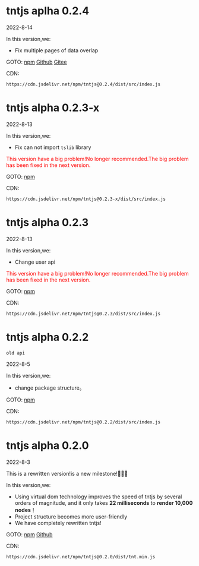 # tntjs aplha 0.2.4

2022-8-14

In this version,we:
* Fix multiple pages of data overlap

GOTO: [npm](https://www.npmjs.com/package/tntjs/v/0.2.4)
 [Github](https://github.com/Bug-Duck/tntjs/releases/tag/v0.2.4-alpha)
 [Gitee](https://gitee.com/BugDucker/tntjs/releases/tag/v0.2.4-alpha)

CDN:
```url
https://cdn.jsdelivr.net/npm/tntjs@0.2.4/dist/src/index.js
```

# tntjs alpha 0.2.3-x

2022-8-13

In this version,we:
* Fix can not import `tslib` library

<span style="color: red">This version have a big problem!No longer recommended.The big problem has been fixed in the next version.</span>

GOTO: [npm](https://www.npmjs.com/package/tntjs/v/0.2.3-x)

CDN:
```url
https://cdn.jsdelivr.net/npm/tntjs@0.2.3-x/dist/src/index.js
```

# tntjs alpha 0.2.3

2022-8-13

In this version,we:
* Change user api

<span style="color: red">This version have a big problem!No longer recommended.The big problem has been fixed in the next version.</span>

GOTO: [npm](https://www.npmjs.com/package/tntjs/v/0.2.3)

CDN:
```url
https://cdn.jsdelivr.net/npm/tntjs@0.2.3/dist/src/index.js
```

# tntjs alpha 0.2.2
`old api`

2022-8-5

In this version,we:
* change package structure。

GOTO: [npm](https://www.npmjs.com/package/tntjs/v/0.2.3-x)

CDN:
```url
https://cdn.jsdelivr.net/npm/tntjs@0.2.2/dist/src/index.js
```

# tntjs alpha 0.2.0

2022-8-3

This is a rewritten version!is a new milestone!🎉🎉🎉

In this version,we:
* Using virtual dom technology improves the speed of tntjs by several orders of magnitude, and it only takes **22 milliseconds** to **render 10,000 nodes**！
* Project structure becomes more user-friendly
* We have completely rewritten tntjs!

GOTO: [npm](https://www.npmjs.com/package/tntjs/v/0.2.0)
 [Github](https://github.com/Bug-Duck/tntjs/releases/tag/v0.2.0-alpha)

CDN:
```url
https://cdn.jsdelivr.net/npm/tntjs@0.2.0/dist/tnt.min.js
```
